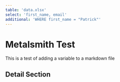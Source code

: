```yaml
---
table: 'data.xlsx'
select: 'first_name, email'
additional: 'WHERE first_name = "Patrick"'
---
```


# Metalsmith Test

This is a test of adding a variable to a markdown file

## Detail Section
